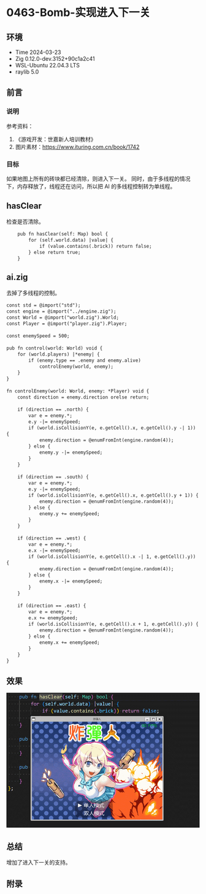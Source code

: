 # 0463-Bomb-实现进入下一关

## 环境

- Time 2024-03-23
- Zig 0.12.0-dev.3152+90c1a2c41
- WSL-Ubuntu 22.04.3 LTS
- raylib 5.0

## 前言

### 说明

参考资料：

1. 《游戏开发：世嘉新人培训教材》
2. 图片素材：<https://www.ituring.com.cn/book/1742>

### 目标

如果地图上所有的砖块都已经清除，则进入下一关。
同时，由于多线程的情况下，内存释放了，线程还在访问，所以把 AI 的多线程控制转为单线程。

## hasClear

检查是否清除。

```zig
    pub fn hasClear(self: Map) bool {
        for (self.world.data) |value| {
            if (value.contains(.brick)) return false;
        } else return true;
    }
```

## ai.zig

去掉了多线程的控制。

```zig
const std = @import("std");
const engine = @import("../engine.zig");
const World = @import("world.zig").World;
const Player = @import("player.zig").Player;

const enemySpeed = 500;

pub fn control(world: World) void {
    for (world.players) |*enemy| {
        if (enemy.type == .enemy and enemy.alive)
            controlEnemy(world, enemy);
    }
}

fn controlEnemy(world: World, enemy: *Player) void {
    const direction = enemy.direction orelse return;

    if (direction == .north) {
        var e = enemy.*;
        e.y -|= enemySpeed;
        if (world.isCollisionY(e, e.getCell().x, e.getCell().y -| 1)) {
            enemy.direction = @enumFromInt(engine.random(4));
        } else {
            enemy.y -|= enemySpeed;
        }
    }

    if (direction == .south) {
        var e = enemy.*;
        e.y -|= enemySpeed;
        if (world.isCollisionY(e, e.getCell().x, e.getCell().y + 1)) {
            enemy.direction = @enumFromInt(engine.random(4));
        } else {
            enemy.y += enemySpeed;
        }
    }

    if (direction == .west) {
        var e = enemy.*;
        e.x -|= enemySpeed;
        if (world.isCollisionY(e, e.getCell().x -| 1, e.getCell().y)) {
            enemy.direction = @enumFromInt(engine.random(4));
        } else {
            enemy.x -|= enemySpeed;
        }
    }

    if (direction == .east) {
        var e = enemy.*;
        e.x += enemySpeed;
        if (world.isCollisionY(e, e.getCell().x + 1, e.getCell().y)) {
            enemy.direction = @enumFromInt(engine.random(4));
        } else {
            enemy.x += enemySpeed;
        }
    }
}
```

## 效果

![bomb][1]

## 总结

增加了进入下一关的支持。

[1]: images/bomb17.gif

## 附录
